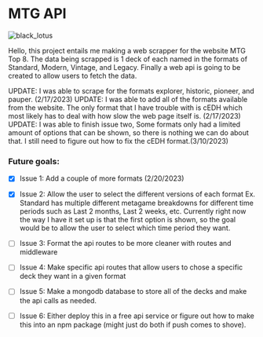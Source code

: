 # MTG API

![black_lotus](https://user-images.githubusercontent.com/73848683/219573928-da183629-6df6-42bf-8777-35fc038c12d8.jpg)

Hello, this project entails me making a web scrapper for the website MTG Top 8. 
The data being scrapped is 1 deck of each named in the formats of Standard, Modern, Vintage, and Legacy.
Finally a web api is going to be created to allow users to fetch the data.

UPDATE: I was able to scrape for the formats explorer, historic, pioneer, and pauper. (2/17/2023)
UPDATE: I was able to add all of the formats available from the website. The only format that I have 
trouble with is cEDH which most likely has to deal with how slow the web page itself is. (2/17/2023)
UPDATE: I was able to finish issue two, Some formats only had a limited amount of options that can be shown, so there is nothing we can do about that. I still need to figure out how to fix the cEDH format.(3/10/2023)

### Future goals: 

- [X] Issue 1: Add a couple of more formats (2/20/2023)
- [X] Issue 2: Allow the user to select the different versions of each format 
    Ex. Standard has multiple different metagame breakdowns for different time periods such as Last 2 months, Last 2 weeks, etc. Currently right now the way I have             it set up is that the first option is shown, so the goal would be to allow the user to select which time period they want.
- [ ] Issue 3: Format the api routes to be more cleaner with routes and middleware
- [ ] Issue 4: Make specific api routes that allow users to chose a specific deck they want in a given format
- [ ] Issue 5: Make a mongodb database to store all of the decks and make the api calls as needed.
- [ ] Issue 6: Either deploy this in a free api service or figure out how to make this into an npm package (might just do both if push comes to shove).   

